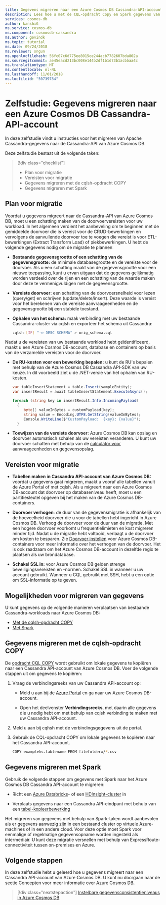 ```yaml
---
title: Gegevens migreren naar een Azure Cosmos DB Cassandra-API-account
description: Lees hoe u met de CQL-opdracht Copy en Spark gegevens van Apache kopieert naar de Cassandra-API van Azure Cosmos DB.
services: cosmos-db
author: kanshiG
ms.service: cosmos-db
ms.component: cosmosdb-cassandra
ms.author: govindk
ms.topic: tutorial
ms.date: 09/24/2018
ms.reviewer: sngun
ms.openlocfilehash: 56fc07c6d775ee8015ce244acb7782607bda802a
ms.sourcegitcommit: ae45eacd213bc008e144b2df1b1d73b1acbbaa4c
ms.translationtype: HT
ms.contentlocale: nl-NL
ms.lasthandoff: 11/01/2018
ms.locfileid: "50739784"
---
```

# <a name="tutorial-migrate-your-data-to-azure-cosmos-db-cassandra-api-account"></a>Zelfstudie: Gegevens migreren naar een Azure Cosmos DB Cassandra-API-account

In deze zelfstudie vindt u instructies voor het migreren van Apache Cassandra-gegevens naar de Cassandra-API van Azure Cosmos DB. 

Deze zelfstudie bestaat uit de volgende taken:

> [!div class="checklist"]
> * Plan voor migratie
> * Vereisten voor migratie
> * Gegevens migreren met de cqlsh-opdracht COPY
> * Gegevens migreren met Spark 

## <a name="plan-for-migration"></a>Plan voor migratie

Voordat u gegevens migreert naar de Cassandra-API van Azure Cosmos DB, moet u een schatting maken van de doorvoervereisten voor uw workload. In het algemeen verdient het aanbeveling om te beginnen met de gemiddelde doorvoer die is vereist voor de CRUD-bewerkingen en vervolgens de aanvullende doorvoer toe te voegen die vereist is voor ETL-bewerkingen (Extract Transform Load) of piekbewerkingen. U hebt de volgende gegevens nodig om de migratie te plannen: 

* **Bestaande gegevensgrootte of een schatting van de gegevensgrootte:** de minimale databasegrootte en de vereiste voor de doorvoer. Als u een schatting maakt van de gegevensgrootte voor een nieuwe toepassing, kunt u ervan uitgaan dat de gegevens gelijkmatig worden verdeeld over de rijen en een schatting van de waarde maken door deze te vermenigvuldigen met de gegevensgrootte. 

* **Vereiste doorvoer:** een schatting van de doorvoersnelheid voor lezen (query/get) en schrijven (update/delete/insert). Deze waarde is vereist voor het berekenen van de vereiste aanvraageenheden en de gegevensgrootte bij een stabiele toestand.  

* **Ophalen van het schema:** maak verbinding met uw bestaande Cassandra-cluster via cqlsh en exporteer het schema uit Cassandra: 

  ```bash
  cqlsh [IP] "-e DESC SCHEMA" > orig_schema.cql
  ```

Nadat u de vereisten van uw bestaande workload hebt geïdentificeerd, maakt u een Azure Cosmos DB-account, database en containers op basis van de verzamelde vereisten voor de doorvoer.  

* **De RU-kosten voor een bewerking bepalen:** u kunt de RU's bepalen met behulp van de Azure Cosmos DB Cassandra API-SDK van uw keuze. In dit voorbeeld ziet u de .NET-versie van het ophalen van RU-kosten.

  ```csharp
  var tableInsertStatement = table.Insert(sampleEntity);
  var insertResult = await tableInsertStatement.ExecuteAsync();

  foreach (string key in insertResult.Info.IncomingPayload)
    {
       byte[] valueInBytes = customPayload[key];
       string value = Encoding.UTF8.GetString(valueInBytes);
       Console.WriteLine($"CustomPayload:  {key}: {value}");
    }
  ```

* **Toewijzen van de vereiste doorvoer:** Azure Cosmos DB kan opslag en doorvoer automatisch schalen als uw vereisten veranderen. U kunt uw doorvoer schatten met behulp van de [calculator voor aanvraageenheden en gegevensopslag](https://www.documentdb.com/capacityplanner). 

## <a name="prerequisites-for-migration"></a>Vereisten voor migratie

* **Tabellen maken in Cassandra API-account van Azure Cosmos DB:** voordat u gegevens gaat migreren, maakt u vooraf alle tabellen vanuit de Azure Portal of met cqlsh. Als u migreert naar een Azure Cosmos DB-account dat doorvoer op databaseniveau heeft, moet u een partitiesleutel opgeven bij het maken van de Azure Cosmos DB-containers.

* **Doorvoer verhogen**: de duur van de gegevensmigratie is afhankelijk van de hoeveelheid doorvoer die u voor de tabellen hebt ingericht in Azure Cosmos DB. Verhoog de doorvoer voor de duur van de migratie. Met een hogere doorvoer voorkomt u frequentielimieten en kost migreren minder tijd. Nadat u de migratie hebt voltooid, verlaagt u de doorvoer om kosten te besparen. Zie [Doorvoer instellen](set-throughput.md) voor Azure Cosmos DB-containers voor meer informatie over het verhogen van de doorvoer. Het is ook raadzaam om het Azure Cosmos DB-account in dezelfde regio te plaatsen als uw brondatabase. 

* **Schakel SSL in:** voor Azure Cosmos DB gelden strenge beveiligingsvereisten en -normen. Schakel SSL in wanneer u uw account gebruikt. Wanneer u CQL gebruikt met SSH, hebt u een optie om SSL-informatie op te geven.

## <a name="options-to-migrate-data"></a>Mogelijkheden voor migreren van gegevens

U kunt gegevens op de volgende manieren verplaatsen van bestaande Cassandra-workloads naar Azure Cosmos DB:

* [Met de cqlsh-opdracht COPY](#using-cqlsh-copy-command)  
* [Met Spark](#using-spark) 

## <a name="migrate-data-using-cqlsh-copy-command"></a>Gegevens migreren met de cqlsh-opdracht COPY

De [opdracht CQL COPY](http://cassandra.apache.org/doc/latest/tools/cqlsh.html#cqlsh) wordt gebruikt om lokale gegevens te kopiëren naar een Cassandra API-account van Azure Cosmos DB. Voer de volgende stappen uit om gegevens te kopiëren:

1. Vraag de verbindingsreeks van uw Cassandra API-account op:

   * Meld u aan bij de [Azure Portal](https://portal.azure.com) en ga naar uw Azure Cosmos DB-account.

   * Open het deelvenster **Verbindingsreeks**, met daarin alle gegevens die u nodig hebt om met behulp van cqlsh verbinding te maken met uw Cassandra API-account.

2. Meld u aan bij cqhsh met de verbindingsgegevens uit de portal.

3. Gebruik de CQL-opdracht COPY om lokale gegevens te kopiëren naar het Cassandra API-account.

   ```bash
   COPY exampleks.tablename FROM filefolderx/*.csv 
   ```

## <a name="migrate-data-using-spark"></a>Gegevens migreren met Spark 

Gebruik de volgende stappen om gegevens met Spark naar het Azure Cosmos DB Cassandra API-account te migreren:

- Richt een [Azure Databricks](cassandra-spark-databricks.md)- of een [HDInsight-cluster](cassandra-spark-hdinsight.md) in 

- Verplaats gegevens naar een Cassandra API-eindpunt met behulp van een [tabel-kopieerbewerking](cassandra-spark-table-copy-ops.md) 

Het migreren van gegevens met behulp van Spark-taken wordt aanbevolen als er gegevens aanwezig zijn in een bestaand cluster op virtuele Azure-machines of in een andere cloud. Voor deze optie moet Spark voor eenmalige of regelmatige gegevensopname worden ingesteld als intermediair. U kunt deze migratie versnellen met behulp van ExpressRoute-connectiviteit tussen on-premises en Azure. 

## <a name="next-steps"></a>Volgende stappen

In deze zelfstudie hebt u geleerd hoe u gegevens migreert naar een Cassandra API-account van Azure Cosmos DB. U kunt nu doorgaan naar de sectie Concepten voor meer informatie over Azure Cosmos DB. 

> [!div class="nextstepaction"]
> [Instelbare gegevensconsistentieniveaus in Azure Cosmos DB](../cosmos-db/consistency-levels.md)


